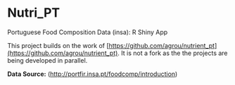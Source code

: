 # Nutri_PT
Portuguese Food Composition Data (insa): R Shiny App

This project builds on the work of [https://github.com/agrou/nutrient_pt](https://github.com/agrou/nutrient_pt). It is not a fork as the the projects are being developed in parallel.

**Data Source:** (http://portfir.insa.pt/foodcomp/introduction)

